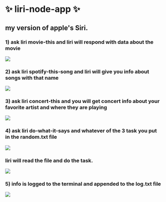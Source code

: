 # :sparkles: liri-node-app :sparkles:

my version of apple's Siri.
---------------------------

### 1) ask liri movie-this <your movie name> and liri will respond with data about the movie
![](https://cl.ly/a995414ef1ad/Screen%252520Recording%2525202018-10-24%252520at%25252006.19%252520PM.gif)
### 2) ask liri spotify-this-song <your song name> and liri will give you info about songs with that name
![](https://cl.ly/68eb6f9b9fcc/Screen%252520Recording%2525202018-10-24%252520at%25252006.23%252520PM.gif)
### 3) ask liri concert-this <artist name> and you will get concert info about your favorite artist and where they are playing
![](https://cl.ly/ac1995f8efa8/Screen%252520Recording%2525202018-10-24%252520at%25252006.27%252520PM.gif)
### 4) ask liri do-what-it-says and whatever of the 3 task you put in the random.txt file 
![](https://cl.ly/ac1995f8efa8/download/Screen%252520Recording%2525202018-10-24%252520at%25252006.27%252520PM.gif)
### liri will read the file and do the task.
![](https://cl.ly/ded10add1ab5/Screen%252520Recording%2525202018-10-24%252520at%25252006.29%252520PM.gif)
  
### 5) info is logged to the terminal and appended to the log.txt file
![](https://cl.ly/6deaec9e6ac1/Screen%252520Recording%2525202018-10-24%252520at%25252006.31%252520PM.gif)
